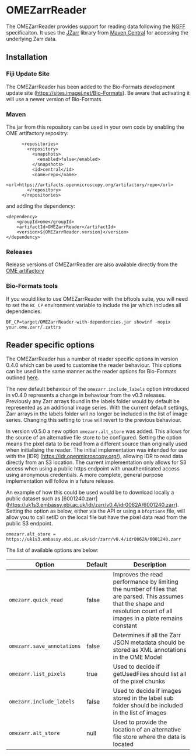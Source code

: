 # OMEZarrReader

The OMEZarrReader provides support for reading data following the [NGFF](https://ngff.openmicroscopy.org/)
specificaiton. It uses the [JZarr](https://github.com/zarr-developers/jzarr) library from [Maven Central](https://central.sonatype.com/artifact/dev.zarr/jzarr/) for accessing the underlying Zarr data.

## Installation

### Fiji Update Site

The OMEZarrReader has been added to the Bio-Formats development update site
(https://sites.imagej.net/Bio-Formats). Be aware that activating it will use
a newer version of Bio-Formats.

### Maven

The jar from this repository can be used in your own code by enabling the OME artifactory repositry:

```
      <repositories>
        <repository>
          <snapshots>
            <enabled>false</enabled>
          </snapshots>
          <id>central</id>
          <name>repo</name>
          <url>https://artifacts.openmicroscopy.org/artifactory/repo</url>
        </repository>
      </repositories>
```
and adding the dependency:
```
<dependency>
    <groupId>ome</groupId>
    <artifactId>OMEZarrReader</artifactId>
    <version>${OMEZarrReader.version}</version>
</dependency>
```

### Releases

Release versions of OMEZarrReader are also available directly from the [OME artifactory](https://artifacts.openmicroscopy.org/artifactory/webapp/browserepo.html?0&pathId=ome.releases:ome/OMEZarrReader)

### Bio-Formats tools

If you would like to use OMEZarrReader with the bftools suite, you will need to set the `BC_CP`
environment variable to include the jar which includes all dependencies:

```
BF_CP=target/OMEZarrReader-with-dependencies.jar showinf -nopix your.ome.zarr/.zattrs
```

## Reader specific options

The OMEZarrReader has a number of reader specific options in version 0.4.0 which can be used to customise the reader behaviour. This options can be used in the same manner as the reader options for Bio-Formats outlined [here](https://bio-formats.readthedocs.io/en/latest/formats/options.html#usage). 

The new default behaviour of the `omezarr.include_labels` option introduced in v0.4.0 represents a change in behaviour from the v0.3 releases. Previously any Zarr arrays found in the labels folder would by default be represented as an additional image series. With the current default settings, Zarr arrays in the labels folder will no longer be included in the list of image series. Changing this setting to `true` will revert to the previous behaviour.

In version v0.5.0 a new option `omezarr.alt_store` was added. This allows for the source of an alternative file store to be configured. Setting the option means the pixel data to be read from a different source than originally used when initialising the reader. The initial implementation was intended for use with the [IDR] (https://idr.openmicroscopy.org/), allowing IDR to read data directly from an S3 location. The current implementation only allows for S3 access when using a public https endpoint with unauthenticated access using anonymous credentials. A more complete, general purpose implementation will follow in a future release.

An example of how this could be used would be to download locally a public dataset such as [6001240.zarr] (https://uk1s3.embassy.ebi.ac.uk/idr/zarr/v0.4/idr0062A/6001240.zarr). Setting the option as below, either via the API or using a `bfoptions` file, will allow you to call setID on the local file but have the pixel data read from the public S3 endpoint.
 
```
omezarr.alt_store = https://uk1s3.embassy.ebi.ac.uk/idr/zarr/v0.4/idr0062A/6001240.zarr
```

The list of available options are below:

| Option | Default | Description |
| --- | --- | --- |
| `omezarr.quick_read` | false | Improves the read performance by limiting the number of files that are parsed. This assumes that the shape and resolution count of all images in a plate remains constant  |
| `omezarr.save_annotations` | false | Determines if all the Zarr JSON metadata should be stored as XML annotations in the OME Model |
| `omezarr.list_pixels` | true | Used to decide if getUsedFiles should list all of the pixel chunks |
| `omezarr.include_labels` | false | Used to decide if images stored in the label sub folder should be included in the list of images |
| `omezarr.alt_store` | null | Used to provide the location of an alternative file store where the data is located |

